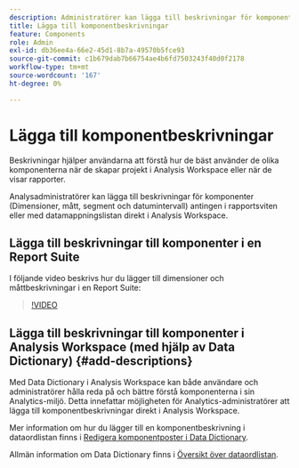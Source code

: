```yaml
---
description: Administratörer kan lägga till beskrivningar för komponenter med antingen rapportsviten.
title: Lägga till komponentbeskrivningar
feature: Components
role: Admin
exl-id: db36ee4a-66e2-45d1-8b7a-49570b5fce93
source-git-commit: c1b679dab7b66754ae4b6fd7503243f40d0f2178
workflow-type: tm+mt
source-wordcount: '167'
ht-degree: 0%

---
```


# Lägga till komponentbeskrivningar

Beskrivningar hjälper användarna att förstå hur de bäst använder de olika komponenterna när de skapar projekt i Analysis Workspace eller när de visar rapporter.

Analysadministratörer kan lägga till beskrivningar för komponenter (Dimensioner, mått, segment och datumintervall) antingen i rapportsviten eller med datamappningslistan direkt i Analysis Workspace.

## Lägga till beskrivningar till komponenter i en Report Suite

I följande video beskrivs hur du lägger till dimensioner och måttbeskrivningar i en Report Suite:

>[!VIDEO](https://video.tv.adobe.com/v/25453/?quality=12)

## Lägga till beskrivningar till komponenter i Analysis Workspace (med hjälp av Data Dictionary) {#add-descriptions}

Med Data Dictionary i Analysis Workspace kan både användare och administratörer hålla reda på och bättre förstå komponenterna i sin Analytics-miljö. Detta innefattar möjligheten för Analytics-administratörer att lägga till komponentbeskrivningar direkt i Analysis Workspace.

Mer information om hur du lägger till en komponentbeskrivning i dataordlistan finns i [Redigera komponentposter i Data Dictionary](/help/analyze/analysis-workspace/components/data-dictionary/edit-entries-data-dictionary.md).

Allmän information om Data Dictionary finns i [Översikt över dataordlistan](/help/analyze/analysis-workspace/components/data-dictionary/data-dictionary-overview.md).
